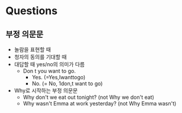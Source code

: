 # Questions
## 부정 의문문
* 놀람을 표현할 때
* 청자의 동의를 기대할 때
* 대답할 때 yes/no의 의미가 다름
	* Don t you want to go. 
		* Yes. (=Yes,Iwanttogo)
		* No. (= No, 1don,t want to go)
* Why로 시작하는 부정 의문문
	* Why don't we eat out tonight? (not Why we don't eat)	* Why wasn't Emma at work yesterday? (not Why Emma wasn't)
	
